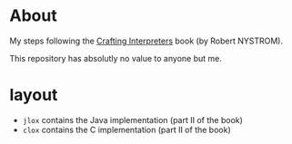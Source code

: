# About

My steps following the [Crafting Interpreters](http://craftinginterpreters.com/) book (by Robert NYSTROM).

This repository has absolutly no value to anyone but me.

# layout
* `jlox` contains the Java implementation (part II of the book)
* `clox` contains the C implementation (part II of the book)
